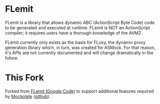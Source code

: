 # FLemit

FLemit is a library that allows dynamic ABC (ActionScript Byte Code) code to be generated and executed at runtime. FLemit is NOT an ActionScript compiler; it requires users have a thorough knowledge of the AVM2.

FLemit currently only exists as the basis for FLoxy, the dynamic proxy generation library which, in turn, was created for ASMock. For that reason, it's APIs are not currently documented and will change dramatically in the future.

# This Fork

Forked from [FLemit (Google Code)](http://code.google.com/p/flemit/) to support additional features required by [Mockolate](http://mockolate.org/) ([github](http://github.com/drewbourne/mockolate)).
